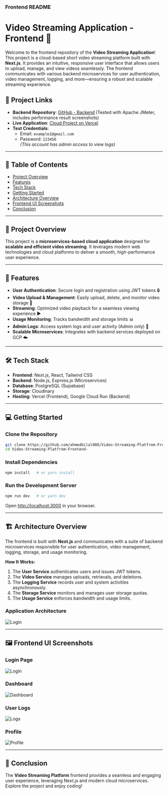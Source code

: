 ### Frontend README

# Video Streaming Application - Frontend 🚀

Welcome to the frontend repository of the **Video Streaming Application**! This project is a cloud-based short video streaming platform built with **Next.js**. It provides an intuitive, responsive user interface that allows users to upload, manage, and view videos seamlessly. The frontend communicates with various backend microservices for user authentication, video management, logging, and more—ensuring a robust and scalable streaming experience.

## 🚀 Project Links

- **Backend Repository**: [GitHub - Backend](https://github.com/ahmedbilal008/Video-Streaming-Platform-backend-) (Tested with Apache JMeter, includes performance result screenshots)
- **Live Application**: [Cloud Project on Vercel](https://cloud-project-snowy.vercel.app/)
- **Test Credentials**:  
  - Email: `example1@gmail.com`  
  - Password: `123456`  
  *(This account has admin access to view logs)*

---

## 📖 Table of Contents

- [Project Overview](#project-overview)
- [Features](#features)
- [Tech Stack](#tech-stack)
- [Getting Started](#getting-started)
- [Architecture Overview](#architecture-overview)
- [Frontend UI Screenshots](#frontend-ui-screenshots)
- [Conclusion](#conclusion)

---

## 📌 Project Overview

This project is a **microservices-based cloud application** designed for **scalable and efficient video streaming**. It leverages modern web technologies and cloud platforms to deliver a smooth, high-performance user experience.

---

## 🎯 Features

- **User Authentication**: Secure login and registration using JWT tokens 🔒  
- **Video Upload & Management**: Easily upload, delete, and monitor video storage 🎥  
- **Streaming**: Optimized video playback for a seamless viewing experience ▶️  
- **Usage Monitoring**: Tracks bandwidth and storage limits 📊  
- **Admin Logs**: Access system logs and user activity (Admin only) 📝  
- **Scalable Microservices**: Integrates with backend services deployed on GCP ☁️

---

## 🛠 Tech Stack

- **Frontend**: Next.js, React, Tailwind CSS  
- **Backend**: Node.js, Express.js (Microservices)  
- **Database**: PostgreSQL (Supabase)  
- **Storage**: Cloudinary  
- **Hosting**: Vercel (Frontend), Google Cloud Run (Backend)

---

## 💻 Getting Started

### Clone the Repository
```bash
git clone https://github.com/ahmedbilal008/Video-Streaming-Platfrom-Frontend-.git
cd Video-Streaming-Platfrom-Frontend-
```
### Install Dependencies
```bash
npm install   # or yarn install
```

### Run the Development Server
```bash
npm run dev   # or yarn dev
```
Open [http://localhost:3000](http://localhost:3000) in your browser.

---

## 🏗 Architecture Overview

The frontend is built with **Next.js** and communicates with a suite of backend microservices responsible for user authentication, video management, logging, storage, and usage monitoring.

**How It Works:**
1. The **User Service** authenticates users and issues JWT tokens.
2. The **Video Service** manages uploads, retrievals, and deletions.
3. The **Logging Service** records user and system activities asynchronously.
4. The **Storage Service** monitors and manages user storage quotas.
5. The **Usage Service** enforces bandwidth and usage limits.
### Application Architecture
![Login](public/images/architecture.jpg)

---
## 🖼 Frontend UI Screenshots
### Login Page
![Login](public/images/login.jpg)

### Dashboard
![Dashboard](public/images/dashboard.jpg)

### User Logs
![Logs](public/images/logs.jpg)

### Profile
![Profile](public/images/profile.jpg)

---

## 📜 Conclusion

The **Video Streaming Platform** frontend provides a seamless and engaging user experience, leveraging Next.js and modern cloud microservices. Explore the project and enjoy coding!

